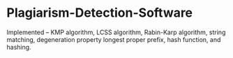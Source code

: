 # Plagiarism-Detection-Software
 Implemented – KMP algorithm, LCSS algorithm, Rabin-Karp algorithm, string matching, degeneration property  longest proper prefix, hash function, and hashing. 
